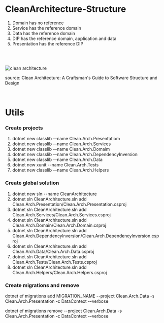 # CleanArchitecture-Structure

1. Domain has no reference
2. Service has the reference domain
3. Data has the reference domain
4. DIP has the reference domain, application and data
5. Presentation has the reference DIP
</br>
</br>

![clean architecture](https://github.com/JoseVitorLemos/CleanArchitecture-Structure/assets/50563095/451aed5d-ec8e-4130-8c92-0cb42e1d875d)
<p>source: Clean Architecture: A Craftsman's Guide to Software Structure and Design</p>

</br>

<h1>Utils</h1>
<h3>Create projects</h3>

1. dotnet new classlib --name Clean.Arch.Presentatiom
2. dotnet new classlib --name Clean.Arch.Services
3. dotnet new classlib --name Clean.Arch.Domaim
4. dotnet new classlib --name Clean.Arch.DependencyInversion
5. dotnet new classlib --name Clean.Arch.Data
6. dotnet new xunit --name Clean.Arch.Tests
7. dotnet new classlib --name Clean.Arch.Helpers

<h3>Create global solution</h3>

1. dotnet new sln --name CleanArchitecture 
2. dotnet sln CleanArchitecture.sln add Clean.Arch.Presentation/Clean.Arch.Presentation.csproj
3. dotnet sln CleanArchitecture.sln add Clean.Arch.Services/Clean.Arch.Services.csproj
4. dotnet sln CleanArchitecture.sln add Clean.Arch.Domain/Clean.Arch.Domain.csproj
5. dotnet sln CleanArchitecture.sln add Clean.Arch.DependencyInversion/Clean.Arch.DependencyInversion.csproj
6. dotnet sln CleanArchitecture.sln add Clean.Arch.Data/Clean.Arch.Data.csproj
7. dotnet sln CleanArchitecture.sln add Clean.Arch.Tests/Clean.Arch.Tests.csproj
8. dotnet sln CleanArchitecture.sln add Clean.Arch.Helpers/Clean.Arch.Helpers.csproj

<h3>Create migrations and remove</h3>
dotnet ef migrations add MIGRATION_NAME --project Clean.Arch.Data -s Clean.Arch.Presentation -c DataContext --verbose

dotnet ef migrations remove --project Clean.Arch.Data -s Clean.Arch.Presentation -c DataContext --verbose

